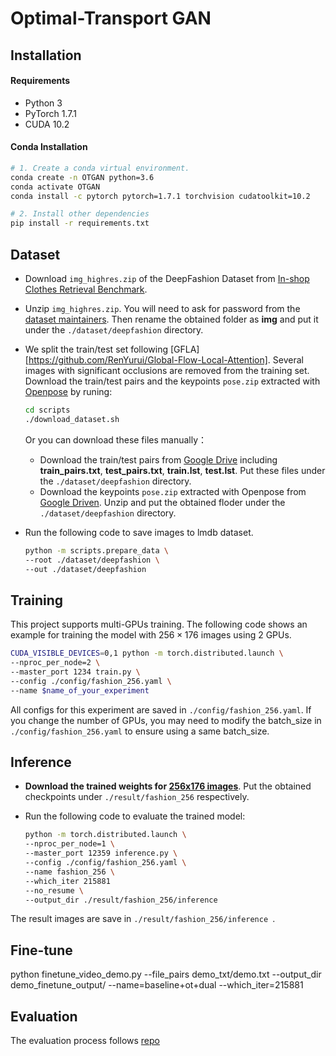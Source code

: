 # Optimal-Transport GAN

## Installation

#### Requirements

- Python 3
- PyTorch 1.7.1
- CUDA 10.2

#### Conda Installation

``` bash
# 1. Create a conda virtual environment.
conda create -n OTGAN python=3.6
conda activate OTGAN
conda install -c pytorch pytorch=1.7.1 torchvision cudatoolkit=10.2

# 2. Install other dependencies
pip install -r requirements.txt
```

## Dataset

- Download `img_highres.zip` of the DeepFashion Dataset from [In-shop Clothes Retrieval Benchmark](https://drive.google.com/drive/folders/0B7EVK8r0v71pYkd5TzBiclMzR00). 

- Unzip `img_highres.zip`. You will need to ask for password from the [dataset maintainers](http://mmlab.ie.cuhk.edu.hk/projects/DeepFashion/InShopRetrieval.html). Then rename the obtained folder as **img** and put it under the `./dataset/deepfashion` directory. 

- We split the train/test set following [GFLA][https://github.com/RenYurui/Global-Flow-Local-Attention]. Several images with significant occlusions are removed from the training set. Download the train/test pairs and the keypoints `pose.zip` extracted with [Openpose](https://github.com/CMU-Perceptual-Computing-Lab/openpose) by runing: 

  ```bash
  cd scripts
  ./download_dataset.sh
  ```

  Or you can download these files manually：

  - Download the train/test pairs from [Google Drive](https://drive.google.com/drive/folders/1PhnaFNg9zxMZM-ccJAzLIt2iqWFRzXSw?usp=sharing) including **train_pairs.txt**, **test_pairs.txt**, **train.lst**, **test.lst**. Put these files under the  `./dataset/deepfashion` directory. 
  - Download the keypoints `pose.zip` extracted with Openpose from [Google Driven](https://drive.google.com/file/d/1HXu7LDLW45Aw0n3a1W9HuUXARCfXAU7R/view?usp=sharing). Unzip and put the obtained floder under the  `./dataset/deepfashion` directory.

- Run the following code to save images to lmdb dataset.

  ```bash
  python -m scripts.prepare_data \
  --root ./dataset/deepfashion \
  --out ./dataset/deepfashion
  ```



## Training 

This project supports multi-GPUs training. The following code shows an example for training the model with $256 \times 176$ images using 2 GPUs.

  ```bash
CUDA_VISIBLE_DEVICES=0,1 python -m torch.distributed.launch \
--nproc_per_node=2 \
--master_port 1234 train.py \
--config ./config/fashion_256.yaml \
--name $name_of_your_experiment
  ```

All configs for this experiment are saved in `./config/fashion_256.yaml`. 
If you change the number of GPUs, you may need to modify the batch_size in `./config/fashion_256.yaml` to ensure using a same batch_size.

## Inference

- **Download the trained weights for [256x176 images](https://drive.google.com/drive/folders/1aP6rU4pBj-_ZCdBhg4HgtyUMHZXdEphn?usp=sharing)**. Put the obtained checkpoints under  `./result/fashion_256` respectively.

- Run the following code to evaluate the trained model:

  ```bash
  python -m torch.distributed.launch \
  --nproc_per_node=1 \
  --master_port 12359 inference.py \
  --config ./config/fashion_256.yaml \
  --name fashion_256 \
  --which_iter 215881
  --no_resume \
  --output_dir ./result/fashion_256/inference 
  ```

The result images are save in  `./result/fashion_256/inference `. 



## Fine-tune
python finetune_video_demo.py  --file_pairs demo_txt/demo.txt  --output_dir demo_finetune_output/ --name=baseline+ot+dual --which_iter=215881

## Evaluation

The evaluation process follows [repo](https://github.com/Zhangjinso/Pose_Transfer_Evaluation)


